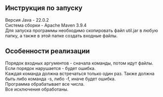 ## Инструкция по запуску
Версия Java - 22.0.2</br>
Система сборки - Apache Maven 3.9.4</br>
Для запуска программы необходимо скопировать файл util.jar в любую папку, а также в этой папке создать входные файлы.
## Особенности реализации
Порядок входных аргументов - сначала команды, потом идут файлы. Если порядок нарушается - будет ошибка. </br>
Каждая команда должна встречаться только один раз. Также должна быть либо команда -s, либо -f, иначе будет ошибка.</br>
Программа обрабатывает все числа.</br>
Все исключения обработаны.
